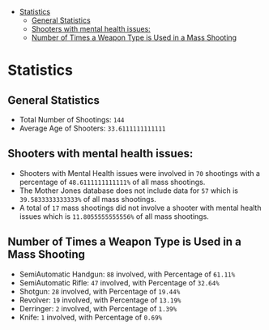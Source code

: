 - [Statistics](#statistics)
  - [General Statistics](#general-statistics)
  - [Shooters with mental health issues:](#shooters-with-mental-health-issues)
  - [Number of Times a Weapon Type is Used in a Mass Shooting](#number-of-times-a-weapon-type-is-used-in-a-mass-shooting)

# Statistics

## General Statistics
- Total Number of Shootings: `144`
- Average Age of Shooters: `33.6111111111111`

## Shooters with mental health issues:
- Shooters with Mental Health issues were involved in `70` shootings with a percentage of `48.6111111111111%` of all mass shootings.
- The Mother Jones database does not include data for `57` which is `39.5833333333333%` of all mass shootings.
- A total of `17` mass shootings did not involve a shooter with mental health issues which is `11.8055555555556%` of all mass shootings.

## Number of Times a Weapon Type is Used in a Mass Shooting
- SemiAutomatic Handgun: `88` involved, with Percentage of `61.11%`
- SemiAutomatic Rifle: `47` involved, with Percentage of `32.64%`
- Shotgun: `28` involved, with Percentage of `19.44%`
- Revolver: `19` involved, with Percentage of `13.19%`
- Derringer: `2` involved, with Percentage of `1.39%`
- Knife: `1` involved, with Percentage of `0.69%`